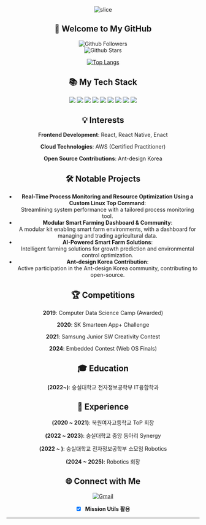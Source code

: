 <div align="center"> 
  <img src="https://capsule-render.vercel.app/api?type=slice&color=auto&height=200&text=Hello!&fontAlign=70&rotate=13&fontAlignY=25&desc=I'm%20Bab%20Shunn.&descAlign=70.&descAlignY=44" alt="slice">

  <h2>👋 Welcome to My GitHub</h2>
  
  ![Github Followers](https://img.shields.io/github/followers/parksiwoon?style=social)  
  ![Github Stars](https://img.shields.io/github/stars/parksiwoon?style=social)
  
  [![Top Langs](https://github-readme-stats.vercel.app/api/top-langs/?username=parksiwoon&langs_count=8&layout=compact&hide=Jupyter%20Notebook)](https://github.com/parksiwoon/github-readme-stats)
  
  <div align="center"><h2>📚 My Tech Stack</h2></div>
  
  <img src="https://img.shields.io/badge/react-61DAFB?style=for-the-badge&logo=react&logoColor=black"> 
  <img src="https://img.shields.io/badge/enact-0078D6?style=for-the-badge&logo=webOS&logoColor=white">
  <img src="https://img.shields.io/badge/react_native-61DAFB?style=for-the-badge&logo=react&logoColor=black"> 
  <img src="https://img.shields.io/badge/javascript-F7DF1E?style=for-the-badge&logo=javascript&logoColor=black">
  <img src="https://img.shields.io/badge/html5-E34F26?style=for-the-badge&logo=html5&logoColor=white">
  <img src="https://img.shields.io/badge/css3-1572B6?style=for-the-badge&logo=css3&logoColor=white">
  <img src="https://img.shields.io/badge/python-3776AB?style=for-the-badge&logo=python&logoColor=white">
  <img src="https://img.shields.io/badge/aws-232F3E?style=for-the-badge&logo=amazon-aws&logoColor=white">
  <img src="https://img.shields.io/badge/c++-00599C?style=for-the-badge&logo=c%2B%2B&logoColor=white">

  ## 💡 Interests
<p><strong>Frontend Development</strong>: React, React Native, Enact</p>
<p><strong>Cloud Technologies</strong>: AWS (Certified Practitioner)</p>
<p><strong>Open Source Contributions</strong>: Ant-design Korea</p>

  ## :hammer_and_wrench: Notable Projects
  - **Real-Time Process Monitoring and Resource Optimization Using a Custom Linux Top Command**: <br>Streamlining system performance with a tailored process monitoring tool.
  - **Modular Smart Farming Dashboard & Community**: <br>A modular kit enabling smart farm environments, with a dashboard for managing and trading agricultural data.
  - **AI-Powered Smart Farm Solutions**: <br>Intelligent farming solutions for growth prediction and environmental control optimization.
  - **Ant-design Korea Contribution**: <br>Active participation in the Ant-design Korea community, contributing to open-source.

  ## 🏆 Competitions
<p><strong>2019</strong>: Computer Data Science Camp (Awarded)</p>
<p><strong>2020</strong>: SK Smarteen App+ Challenge</p>
<p><strong>2021</strong>: Samsung Junior SW Creativity Contest</p>
<p><strong>2024</strong>: Embedded Contest (Web OS Finals)</p>

  ## :mortar_board: Education
  **(2022~)**: 숭실대학교 전자정보공학부 IT융합학과

  ## :girl: Experience
<p><strong>(2020 ~ 2021)</strong>: 북원여자고등학교 ToP 회장</p>
<p><strong>(2022 ~ 2023)</strong>: 숭실대학교 중앙 동아리 Synergy</p>
<p><strong>(2022 ~ )</strong>: 숭실대학교 전자정보공학부 소모임 Robotics</p>
<p><strong>(2024 ~ 2025)</strong>: Robotics 회장</p>
  
  ## 🌐 Connect with Me
[![Gmail](https://img.shields.io/badge/gmail-D14836?style=for-the-badge&logo=gmail&logoColor=white)](mailto:parksw003@gmail.com)

- [x] **Mission Utils 활용**
---
